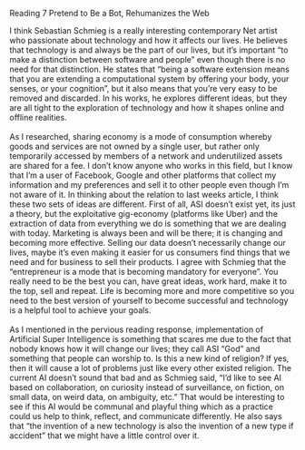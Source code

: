 
Reading 7 Pretend to Be a Bot, Rehumanizes the Web

I think Sebastian Schmieg is a really interesting contemporary Net artist who passionate about technology and how it affects our lives. He believes that technology is and always be the part of our lives, but it’s important “to make a distinction between software and people” even though there is no need for that distinction. He states that “being a software extension means that you are extending a computational system by offering your body, your senses, or your cognition”, but it also means that you’re very easy to be removed and discarded. In his works, he explores different ideas, but they are all tight to the exploration of technology and how it shapes online and offline realities. 
<br><br>As I researched, sharing economy is a mode of consumption whereby goods and services are not owned by a single user, but rather only temporarily accessed by members of a network and underutilized assets are shared for a fee. I don’t know anyone who works in this field, but I know that I’m a user of Facebook, Google and other platforms that collect my information and my preferences and sell it to other people even though I’m not aware of it. In thinking about the relation to last weeks article, I think these two sets of ideas are different. First of all, ASI doesn’t exist yet, its just a theory, but the exploitative gig-economy (platforms like Uber) and the extraction of data from everything we do is something that we are dealing with today. Marketing is always been and will be there; it is changing and becoming more effective. Selling our data doesn’t necessarily change our lives, maybe it’s even making it easier for us consumers find things that we need and for business to sell their products. I agree with Schmieg that the “entrepreneur is a mode that is becoming mandatory for everyone”. You really need to be the best you can, have great ideas, work hard, make it to the top, sell and repeat. Life is becoming more and more competitive so you need to the best version of yourself to become successful and technology is a helpful tool to achieve your goals.
<br><br>As I mentioned in the pervious reading response, implementation of Artificial Super Intelligence is something that scares me due to the fact that nobody knows how it will change our lives; they call ASI “God” and something that people can worship to. Is this a new kind of religion? If yes, then it will cause a lot of problems just like every other existed religion. The current AI doesn’t sound that bad and as Schmieg said, “I’d like to see AI based on collaboration, on curiosity instead of surveillance, on fiction, on small data, on weird data, on ambiguity, etc.” That would be interesting to see if this AI would be communal and playful thing which as a practice could us help to think, reflect, and communicate differently. He also says that “the invention of a new technology is also the invention of a new type if accident” that we might have a little control over it.  
